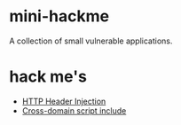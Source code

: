 # mini-hackme
A collection of small vulnerable applications.


# hack me's
* [HTTP Header Injection](/http-header-injection)
* [Cross-domain script include](/cross-domain-script-include)
